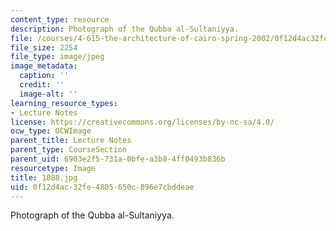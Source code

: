 ```yaml
---
content_type: resource
description: Photograph of the Qubba al-Sultaniyya.
file: /courses/4-615-the-architecture-of-cairo-spring-2002/0f12d4ac32fe4805650c896e7cbddeae_1088.jpg
file_size: 2254
file_type: image/jpeg
image_metadata:
  caption: ''
  credit: ''
  image-alt: ''
learning_resource_types:
- Lecture Notes
license: https://creativecommons.org/licenses/by-nc-sa/4.0/
ocw_type: OCWImage
parent_title: Lecture Notes
parent_type: CourseSection
parent_uid: 6903e2f5-731a-0bfe-a3b8-4ff0493b836b
resourcetype: Image
title: 1088.jpg
uid: 0f12d4ac-32fe-4805-650c-896e7cbddeae
---
```

Photograph of the Qubba al-Sultaniyya.